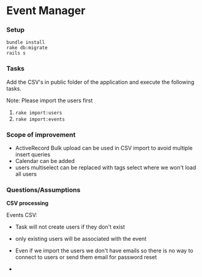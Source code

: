 # Event Manager

### Setup

```
bundle install
rake db:migrate
rails s
```

### Tasks
Add the CSV's in public folder of the application and execute the following tasks.

Note: Please import the users first

1. `rake import:users`
2. `rake import:events`

### Scope of improvement
- ActiveRecord Bulk upload can be used in CSV import to avoid multiple insert queries
- Calendar can be added
- users multiselect can be replaced with tags select where we won't load all users

### Questions/Assumptions
**CSV processing**

Events CSV:
  - Task will not create users if they don't exist
  - only existing users will be associated with the event
  - Even if we import the users we don't have emails so there is no way to connect to users or send them email for password reset

-


